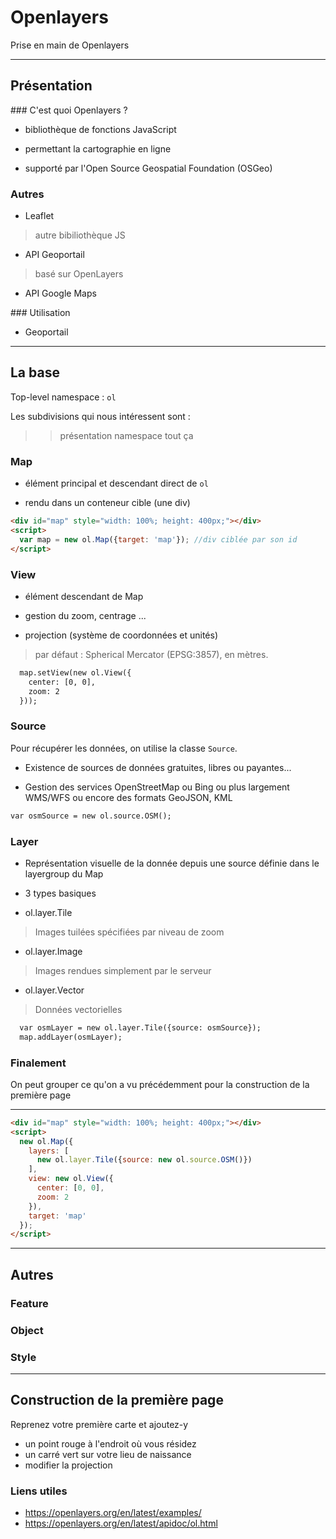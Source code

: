 # Openlayers

Prise en main de Openlayers

---

## Présentation

### C'est quoi Openlayers ?

* bibliothèque de fonctions JavaScript

* permettant la cartographie en ligne

* supporté par l'Open Source Geospatial Foundation (OSGeo)

### Autres

* Leaflet 
> autre bibiliothèque JS

* API Geoportail 
> basé sur OpenLayers

* API Google Maps

### Utilisation

* Geoportail

---

## La base

Top-level namespace : ```ol```

Les subdivisions qui nous intéressent sont :

>>présentation namespace tout ça

### Map

* élément principal et descendant direct de ```ol```

* rendu dans un conteneur cible (une div)

```html
<div id="map" style="width: 100%; height: 400px;"></div>
<script>
  var map = new ol.Map({target: 'map'}); //div ciblée par son id
</script>
```

### View

* élément descendant de Map

* gestion du zoom, centrage ...

* projection (système de coordonnées et unités)
> par défaut : Spherical Mercator (EPSG:3857), en mètres.


```html
  map.setView(new ol.View({
    center: [0, 0],
    zoom: 2
  }));
```

### Source

Pour récupérer les données, on utilise la classe `Source`. 

* Existence de sources de données gratuites, libres ou payantes...

* Gestion des services OpenStreetMap ou Bing ou plus largement WMS/WFS ou encore des formats GeoJSON, KML

```html
var osmSource = new ol.source.OSM();
```

### Layer

* Représentation visuelle de la donnée depuis une source définie dans le layergroup du Map

* 3 types basiques
 - ol.layer.Tile
> Images tuilées spécifiées par niveau de zoom
 - ol.layer.Image 
> Images rendues simplement par le serveur
 - ol.layer.Vector
> Données vectorielles

```html
  var osmLayer = new ol.layer.Tile({source: osmSource});
  map.addLayer(osmLayer);
```

### Finalement

On peut grouper ce qu'on a vu précédemment pour la construction de la première page

--- 

```html
<div id="map" style="width: 100%; height: 400px;"></div>
<script>
  new ol.Map({
    layers: [
      new ol.layer.Tile({source: new ol.source.OSM()})
    ],
    view: new ol.View({
      center: [0, 0],
      zoom: 2
    }),
    target: 'map'
  });
</script>
```

---

## Autres 

### Feature

### Object

### Style

---

## Construction de la première page

Reprenez votre première carte et ajoutez-y 
* un point rouge à l'endroit où vous résidez
* un carré vert sur votre lieu de naissance
* modifier la projection

### Liens utiles

* https://openlayers.org/en/latest/examples/
* https://openlayers.org/en/latest/apidoc/ol.html
